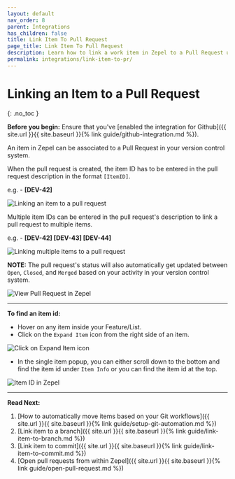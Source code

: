 ```yaml
---
layout: default
nav_order: 8
parent: Integrations
has_children: false
title: Link Item To Pull Request
page_title: Link Item To Pull Request
description: Learn how to link a work item in Zepel to a Pull Request using Github, Bitbucket, or Gitlab.
permalink: integrations/link-item-to-pr/
---
```

# Linking an Item to a Pull Request
{: .no_toc }

__Before you begin:__ Ensure that you've [enabled the integration for Github]({{ site.url }}{{ site.baseurl }}{% link guide/github-integration.md %}).

An item in Zepel can be associated to a Pull Request in your version control system.

When the pull request is created, the item ID has to be entered in the pull request description in the format ```[ItemID]```.

e.g. - __[DEV-42]__

![Linking an item to a pull request](/guide/assets/uploads/zepel-linking-an-item-to-pr.png "Linking an item to a pull request")

Multiple item IDs can be entered in the pull request's description to link a pull request to multiple items.

e.g. - __[DEV-42] [DEV-43] [DEV-44]__

![Linking multiple items to a pull request](/guide/assets/uploads/zepel-linking-multiple-items-to-pr.png "Linking multiple items to a pull request")

**NOTE:** The pull request's status will also automatically get updated between ```Open```, ```Closed```, and ```Merged``` based on your activity in your version control system.

![View Pull Request in Zepel](/guide/assets/uploads/zepel-pull-request-opened.png "View Pull Request")

---

__To find an item id:__

- Hover on any item inside your Feature/List. 
- Click on the ```Expand Item``` icon from the right side of an item.

![Click on Expand Item icon](/guide/assets/uploads/expand-item.png "Expand Item Icon")

- In the single item popup, you can either scroll down to the bottom and find the item id under ```Item Info``` or you can find the item id at the top.

![Item ID in Zepel](/guide/assets/uploads/zepel-item-id.png "Item ID in Zepel")

---

__Read Next:__ 

1. [How to automatically move items based on your Git workflows]({{ site.url }}{{ site.baseurl }}{% link guide/setup-git-automation.md %})
1. [Link item to a branch]({{ site.url }}{{ site.baseurl }}{% link guide/link-item-to-branch.md %})
1. [Link item to commit]({{ site.url }}{{ site.baseurl }}{% link guide/link-item-to-commit.md %})
1. [Open pull requests from within Zepel]({{ site.url }}{{ site.baseurl }}{% link guide/open-pull-request.md %})